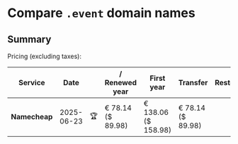 # Compare `.event` domain names

## Summary

Pricing (excluding taxes):

| Service | Date |  | / Renewed year | First year | Transfer | Restoration |
|--|--|--|--|--|--|--|
| **Namecheap** | 2025-06-23 | 🏆 | € 78.14<br>($ 89.98) | € 138.06<br>($ 158.98) | € 78.14<br>($ 89.98) |  |
